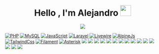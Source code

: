 <h1 align="center">Hello , I'm Alejandro <a href="#"><img src="https://media.giphy.com/media/hvRJCLFzcasrR4ia7z/giphy.gif" width="35"></a></h1>
<p align="center">
  <a href="#"><img src="https://readme-typing-svg.herokuapp.com?font=Time+New+Roman&color=%23C8BE25&size=25&center=true&vCenter=true&width=600&height=100&lines=Software+Engineer+@amvsoft.tech;Computer+Science;Competitive+Programmer;Always+learning+new+things;PHP+Laravel+developer;from+Peru+🇵🇪"></a>
</p>

<p dir="auto"><a target="_blank" href="https://www.php.net"><img src="https://camo.githubusercontent.com/da71eb697a11fbc1b7d85935165c1bd169f062d99d29d79e81b2fd1e897d2c96/68747470733a2f2f696d672e736869656c64732e696f2f62616467652f2d5048502d3761383662383f7374796c653d666f722d7468652d6261646765266c6f676f3d706870266c6f676f436f6c6f723d7768697465" alt="PHP" data-canonical-src="https://img.shields.io/badge/-PHP-7a86b8?style=for-the-badge&amp;logo=php&amp;logoColor=white" style="max-width: 100%;"></a>
<a target="_blank" href="https://www.mysql.com"><img src="https://camo.githubusercontent.com/6fe25a24f16fa7490ca0fd38ea3a0c453734c4c943a03efd48feffa34b1cb933/68747470733a2f2f696d672e736869656c64732e696f2f62616467652f4d7953514c2d3365366539333f7374796c653d666f722d7468652d6261646765266c6f676f3d6d7973716c266c6f676f436f6c6f723d7768697465" alt="MySQL" data-canonical-src="https://img.shields.io/badge/MySQL-3e6e93?style=for-the-badge&amp;logo=mysql&amp;logoColor=white" style="max-width: 100%;"></a>
<a target="_blank" rel="noopener noreferrer nofollow" href="https://developer.mozilla.org/es/docs/Web/JavaScript"><img src="https://camo.githubusercontent.com/5b2f7ac4acd0f2bfab5df4d7bae9634c5cb9dfc17cb06020623989980e0b9a2f/68747470733a2f2f696d672e736869656c64732e696f2f62616467652f4a532d4637444631453f7374796c653d666f722d7468652d6261646765266c6f676f3d6a617661736372697074266c6f676f436f6c6f723d7768697465" alt="JavaScript" data-canonical-src="https://img.shields.io/badge/JS-F7DF1E?style=for-the-badge&amp;logo=javascript&amp;logoColor=white" style="max-width: 100%;"></a>
<a target="_blank" rel="noopener noreferrer nofollow" href="https://laravel.com"><img src="https://camo.githubusercontent.com/70c54b827af8a91415bd003a148dcd59b4152a44738fe7a827856e0a86832c15/68747470733a2f2f696d672e736869656c64732e696f2f62616467652f4c61726176656c2d6639333232633f7374796c653d666f722d7468652d6261646765266c6f676f3d6c61726176656c266c6f676f436f6c6f723d7768697465" alt="Laravel" data-canonical-src="https://img.shields.io/badge/Laravel-f9322c?style=for-the-badge&amp;logo=laravel&amp;logoColor=white" style="max-width: 100%;"></a>
<a target="_blank" rel="noopener noreferrer nofollow" href="https://laravel-livewire.com"><img src="https://camo.githubusercontent.com/b2a66bcf88fcb137d78827be9c38d5d90c1ed25c485d87c08e1b5f35efd10be4/68747470733a2f2f696d672e736869656c64732e696f2f62616467652f4c697665776972652d6662373061393f7374796c653d666f722d7468652d6261646765266c6f676f3d6c69766577697265266c6f676f436f6c6f723d7768697465" alt="Livewire" data-canonical-src="https://img.shields.io/badge/Livewire-fb70a9?style=for-the-badge&amp;logo=livewire&amp;logoColor=white" style="max-width: 100%;"></a>
<a target="_blank" rel="noopener noreferrer nofollow" href="https://alpinejs.dev"><img src="https://camo.githubusercontent.com/616ff4dd8a4d2b0210c8002852f425db8ce6c62c86171170483a4b82d56e7576/68747470733a2f2f696d672e736869656c64732e696f2f62616467652f416c70696e654a732d3737633164323f7374796c653d666f722d7468652d6261646765266c6f676f3d6a617661736372697074266c6f676f436f6c6f723d7768697465" alt="AlpineJs" data-canonical-src="https://img.shields.io/badge/AlpineJs-77c1d2?style=for-the-badge&amp;logo=javascript&amp;logoColor=white" style="max-width: 100%;"></a>
<a target="_blank" rel="noopener noreferrer nofollow" href="https://tailwindcss.com"><img src="https://camo.githubusercontent.com/4ddce366939929814e4399db3dc590d05428eccdbf0b24a470862bc5b53cf58a/68747470733a2f2f696d672e736869656c64732e696f2f62616467652f5461696c77696e644373732d3338626466383f7374796c653d666f722d7468652d6261646765266c6f676f3d7461696c77696e64637373266c6f676f436f6c6f723d7768697465" alt="TailwindCss" data-canonical-src="https://img.shields.io/badge/TailwindCss-38bdf8?style=for-the-badge&amp;logo=tailwindcss&amp;logoColor=white" style="max-width: 100%;"></a>
<a target="_blank" rel="noopener noreferrer nofollow" href="https://filamentphp.com"><img src="https://camo.githubusercontent.com/3ff9951d5e03701b586c584e71cedfc1d6f299a6d59270995de8060c64ad25e6/68747470733a2f2f696d672e736869656c64732e696f2f62616467652f46696c616d656e742d6561623330383f7374796c653d666f722d7468652d6261646765266c6f676f3d6c61726176656c266c6f676f436f6c6f723d7768697465" alt="Filament" data-canonical-src="https://img.shields.io/badge/Filament-eab308?style=for-the-badge&amp;logo=laravel&amp;logoColor=white" style="max-width: 100%;"></a>
<a target="_blank" rel="noopener noreferrer nofollow" href="https://www.asterisk.org/"><img src="https://camo.githubusercontent.com/3fdcfddf3d2a87d59af0101022b5a466fe309cd327543f3d9b9cd49435591d6c/68747470733a2f2f696d672e736869656c64732e696f2f62616467652f417374657269736b2d6636373732663f7374796c653d666f722d7468652d6261646765266c6f676f3d706870266c6f676f436f6c6f723d7768697465" alt="Asterisk" data-canonical-src="https://img.shields.io/badge/Asterisk-f6772f?style=for-the-badge&amp;logo=php&amp;logoColor=white" style="max-width: 100%;"></a>
<a target="_blank" rel="noopener noreferrer nofollow" href="https://www.python.org/"><img src="https://camo.githubusercontent.com/0d0779a129f1dcf6c31613b701fe0646fd4e4d2ed2a7cbd61b27fd5514baa938/68747470733a2f2f696d672e736869656c64732e696f2f62616467652f707974686f6e2d3336373041303f7374796c653d666f722d7468652d6261646765266c6f676f3d707974686f6e266c6f676f436f6c6f723d666664643534" data-canonical-src="https://img.shields.io/badge/python-3670A0?style=for-the-badge&amp;logo=python&amp;logoColor=ffdd54" style="max-width: 100%;"></a>
<a target="_blank" rel="noopener noreferrer nofollow" href="https://devdocs.io/c"><img src="https://camo.githubusercontent.com/1bfef5ecde33e0d269c309829ae79939861e08cceda91f473119f596419a113b/68747470733a2f2f696d672e736869656c64732e696f2f62616467652f432d3030353939433f7374796c653d666f722d7468652d6261646765266c6f676f3d63266c6f676f436f6c6f723d7768697465" data-canonical-src="https://img.shields.io/badge/C-00599C?style=for-the-badge&amp;logo=c&amp;logoColor=white" style="max-width: 100%;"></a>
<a target="_blank" rel="noopener noreferrer nofollow" href="https://www.arduino.cc"><img src="https://camo.githubusercontent.com/9494badd49f215e4673767f9f52725d8401f36802aa41cc110be4b6917bf0d30/68747470733a2f2f696d672e736869656c64732e696f2f62616467652f2d41726475696e6f2d3030393739443f7374796c653d666f722d7468652d6261646765266c6f676f3d41726475696e6f266c6f676f436f6c6f723d7768697465" data-canonical-src="https://img.shields.io/badge/-Arduino-00979D?style=for-the-badge&amp;logo=Arduino&amp;logoColor=white" style="max-width: 100%;"></a>
<a target="_blank" rel="noopener noreferrer nofollow" href="https://www.markdownguide.org"><img src="https://img.shields.io/badge/Markdown-000000?style=for-the-badge&logo=markdown&logoColor=white" data-canonical-src="https://img.shields.io/badge/Markdown-000000?style=for-the-badge&logo=markdown&logoColor=white" style="max-width: 100%;"></a>
<a target="_blank" rel="noopener noreferrer nofollow" href="https://www.perl.org"><img src="https://img.shields.io/badge/Perl-39457E?style=for-the-badge&logo=perl&logoColor=white" data-canonical-src="https://img.shields.io/badge/Perl-39457E?style=for-the-badge&logo=perl&logoColor=white" style="max-width: 100%;"></a>
<a target="_blank" rel="noopener noreferrer nofollow" href="https://www.atlassian.com/es/software/jira"><img src="https://camo.githubusercontent.com/4f55e1d06c1cf523db63cf3b0cdf4c18f7e2135a42fdfd6fa556ccf800e21d2f/68747470733a2f2f696d672e736869656c64732e696f2f62616467652f6a6972612d2532333041304646462e7376673f7374796c653d666f722d7468652d6261646765266c6f676f3d6a697261266c6f676f436f6c6f723d7768697465" data-canonical-src="https://img.shields.io/badge/jira-%230A0FFF.svg?style=for-the-badge&amp;logo=jira&amp;logoColor=white" style="max-width: 100%;"></a>
<a target="_blank" rel="noopener noreferrer nofollow" href="https://vuejs.org"><img src="https://img.shields.io/badge/Vue.js-35495E?style=for-the-badge&logo=vue.js&logoColor=4FC08D" data-canonical-src="https://img.shields.io/badge/Vue.js-35495E?style=for-the-badge&logo=vue.js&logoColor=white" style="max-width: 100%;"></a>
<a target="_blank" rel="noopener noreferrer nofollow" href="https://www.talend.com"><img src="https://img.shields.io/badge/Talend-FF6D70?style=for-the-badge&logo=Talend&logoColor=white" data-canonical-src="https://img.shields.io/badge/Talend-FF6D70?style=for-the-badge&logo=Talend&logoColor=white" style="max-width: 100%;"></a>
<a target="_blank" rel="noopener noreferrer nofollow" href="https://www.shellscript.sh"><img src="https://img.shields.io/badge/Shell_Script-121011?style=for-the-badge&logo=gnu-bash&logoColor=white" data-canonical-src="https://img.shields.io/badge/Shell_Script-121011?style=for-the-badge&logo=gnu-bash&logoColor=white" style="max-width: 100%;"></a>
<a target="_blank" rel="noopener noreferrer nofollow" href="https://sqlite.org"><img src="https://img.shields.io/badge/SQLite-07405E?style=for-the-badge&logo=sqlite&logoColor=white" data-canonical-src="https://img.shields.io/badge/SQLite-07405E?style=for-the-badge&logo=sqlite&logoColor=white" style="max-width: 100%;"></a>
<a target="_blank" rel="noopener noreferrer nofollow" href="https://www.postgresql.org"><img src="https://img.shields.io/badge/PostgreSQL-316192?style=for-the-badge&logo=postgresql&logoColor=white" data-canonical-src="https://img.shields.io/badge/PostgreSQL-316192?style=for-the-badge&logo=postgresql&logoColor=white" style="max-width: 100%;"></a>
<a target="_blank" rel="noopener noreferrer nofollow" href="https://dialogflow.cloud.google.com"><img src="https://img.shields.io/badge/dialogflow-FF9800?style=for-the-badge&logo=dialogflow&logoColor=white" data-canonical-src="https://img.shields.io/badge/dialogflow-FF9800?style=for-the-badge&logo=dialogflow&logoColor=white" style="max-width: 100%;"></a>
<a target="_blank" rel="noopener noreferrer nofollow" href="https://www.digitalocean.com"><img src="https://img.shields.io/badge/Digital_Ocean-0080FF?style=for-the-badge&logo=DigitalOcean&logoColor=white" data-canonical-src="https://img.shields.io/badge/Digital_Ocean-0080FF?style=for-the-badge&logo=DigitalOcean&logoColor=white" style="max-width: 100%;"></a>
<a target="_blank" rel="noopener noreferrer nofollow" href="https://styled-components.com"><img src="https://img.shields.io/badge/styled--components-DB7093?style=for-the-badge&logo=styled-components&logoColor=white" data-canonical-src="https://img.shields.io/badge/styled--components-DB7093?style=for-the-badge&logo=styled-components&logoColor=white" style="max-width: 100%;"></a>
<a target="_blank" rel="noopener noreferrer nofollow" href="https://jwt.io"><img src="https://img.shields.io/badge/json%20web%20tokens-323330?style=for-the-badge&logo=json-web-tokens&logoColor=pink" data-canonical-src="https://img.shields.io/badge/json%20web%20tokens-323330?style=for-the-badge&logo=json-web-tokens&logoColor=pink" style="max-width: 100%;"></a>
</p>
